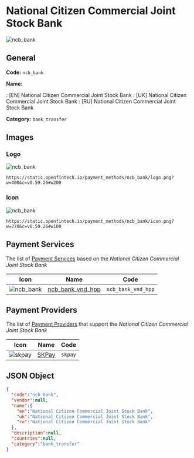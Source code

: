 
# National Citizen Commercial Joint Stock Bank 
![ncb_bank](https://static.openfintech.io/payment_methods/ncb_bank/logo.png?w=400&c=v0.59.26#w200)  

## General 
**Code:** `ncb_bank` 
 
**Name:** 
 
:	[EN] National Citizen Commercial Joint Stock Bank 
:	[UK] National Citizen Commercial Joint Stock Bank 
:	[RU] National Citizen Commercial Joint Stock Bank 
 
**Category:** `bank_transfer` 
 

## Images 

### Logo 
![ncb_bank](https://static.openfintech.io/payment_methods/ncb_bank/logo.png?w=400&c=v0.59.26#w200)  

```
https://static.openfintech.io/payment_methods/ncb_bank/logo.png?w=400&c=v0.59.26#w200
```  

### Icon 
![ncb_bank](https://static.openfintech.io/payment_methods/ncb_bank/icon.png?w=278&c=v0.59.26#w100)  

```
https://static.openfintech.io/payment_methods/ncb_bank/icon.png?w=278&c=v0.59.26#w100
```  

## Payment Services 
 
The list of [Payment Services](/payment-services/) based on the _National Citizen Commercial Joint Stock Bank_ 

|Icon|Name|Code| 
|:---:|:---:|:---:| 
|![ncb_bank](https://static.openfintech.io/payment_methods/ncb_bank/icon.png?w=278&c=v0.59.26#w100) |[ncb_bank_vnd_hpp](/payment-services/ncb_bank_vnd_hpp/)|`ncb_bank_vnd_hpp`| 
 

## Payment Providers 
 
The list of [Payment Providers](/payment-providers/) that support the _National Citizen Commercial Joint Stock Bank_ 

|Icon|Name|Code| 
|:---:|:---:|:---:| 
|![skpay](https://static.openfintech.io/payment_providers/skpay/icon.png?w=278&c=v0.59.26#w100) |[SKPay](/payment-providers/skpay/)|`skpay`| 
 

## JSON Object 

```json
{
  "code":"ncb_bank",
  "vendor":null,
  "name":{
    "en":"National Citizen Commercial Joint Stock Bank",
    "uk":"National Citizen Commercial Joint Stock Bank",
    "ru":"National Citizen Commercial Joint Stock Bank"
  },
  "description":null,
  "countries":null,
  "category":"bank_transfer"
}
```  
